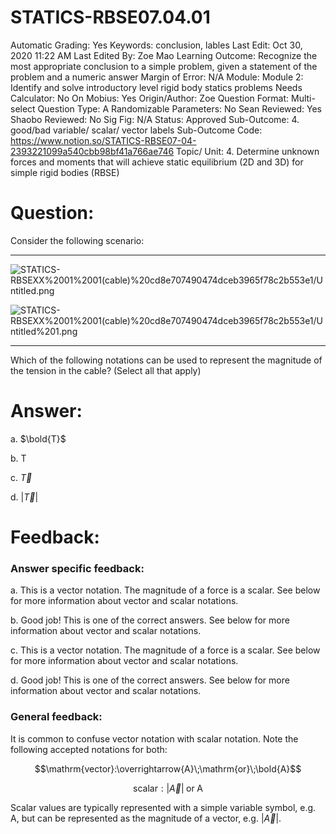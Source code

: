 # STATICS-RBSE07.04.01

Automatic Grading: Yes
Keywords: conclusion, lables
Last Edit: Oct 30, 2020 11:22 AM
Last Edited By: Zoe Mao
Learning Outcome: Recognize the most appropriate conclusion to a simple problem, given a statement of the problem and a numeric answer
Margin of Error: N/A
Module: Module 2: Identify and solve introductory level rigid body statics problems
Needs Calculator: No
On Mobius: Yes
Origin/Author: Zoe
Question Format: Multi-select
Question Type: A
Randomizable Parameters: No
Sean Reviewed: Yes
Shaobo Reviewed: No
Sig Fig: N/A
Status: Approved
Sub-Outcome: 4. good/bad variable/ scalar/ vector labels
Sub-Outcome Code: https://www.notion.so/STATICS-RBSE07-04-2393221099a540cbb98bf41a766ae746
Topic/ Unit: 4. Determine unknown forces and moments that will achieve static equilibrium (2D and 3D) for simple rigid bodies (RBSE)

# Question:

Consider the following scenario:

---

![STATICS-RBSEXX%2001%2001(cable)%20cd8e707490474dceb3965f78c2b553e1/Untitled.png](STATICS-RBSEXX%2001%2001(cable)%20cd8e707490474dceb3965f78c2b553e1/Untitled.png)

![STATICS-RBSEXX%2001%2001(cable)%20cd8e707490474dceb3965f78c2b553e1/Untitled%201.png](STATICS-RBSEXX%2001%2001(cable)%20cd8e707490474dceb3965f78c2b553e1/Untitled%201.png)

---

Which of the following notations can be used to represent the magnitude of the tension in the cable? (Select all that apply)

# Answer:

a. $\bold{T}$

b. $\text{T}$

c. $\overrightarrow{T}$

d. $|\overrightarrow{T}|$

# Feedback:

### Answer specific feedback:

a. This is a vector notation. The magnitude of a force is a scalar. See below for more information about vector and scalar notations. 

b. Good job! This is one of the correct answers. See below for more information about vector and scalar notations. 

c. This is a vector notation. The magnitude of a force is a scalar. See below for more information about vector and scalar notations. 

d. Good job! This is one of the correct answers. See below for more information about vector and scalar notations. 

### General feedback:

It is common to confuse vector notation with scalar notation. Note the following accepted notations for both:

$$\mathrm{vector}:\overrightarrow{A}\;\mathrm{or}\;\bold{A}$$

$$\mathrm{scalar}:|\overrightarrow{A}|\;\mathrm{or}\;\text{A}$$

Scalar values are typically represented with a simple variable symbol, e.g. $\text{A}$, but can be represented as the magnitude of a vector, e.g. $|\overrightarrow{A}|$.